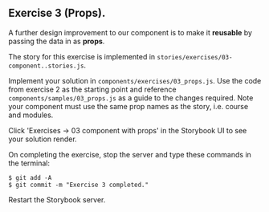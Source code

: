 ## Exercise 3 (Props).

A further design improvement to our component is to make it __reusable__ by passing the data in as __props__.

The story for this exercise is implemented in `stories/exercises/03-component..stories.js`.

Implement your solution in `components/exercises/03_props.js`. Use the code from exercise 2 as the starting point and reference `components/samples/03_props.js` as a guide to the changes required. Note your component must use the same prop names as the story, i.e. course and modules.

Click 'Exercises -> 03 component with props' in the Storybook UI to see your solution render.

On completing the exercise, stop the server and type these commands in the terminal:
~~~
$ git add -A
$ git commit -m "Exercise 3 completed."
~~~
Restart the Storybook server.


